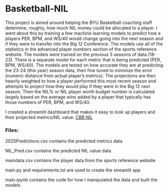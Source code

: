 # Basketball-NIL

This project is aimed around helping the BYU Basketball coaching staff determine, roughly, how much NIL money could be allocated to a player. I went about this by training a few machine learning models to predict how a players PER, BPM, and WS/40 would change going into the next season and if they were to transfer into the Big 12 Conference. The models use all of the statistics in the advanced player numbers section of the sports reference website. The models were trained on the previous 5 seasons of data (18-23). There is a separate model for each metric that is being predicted (PER, BPM, WS/40). The models are tested on how accurate they are at predicting the 23-24 (this year) season data, then fine tuned to minimize the error (numeric distance from actual player’s metrics). The projections are then heavily weighted to how a player performed this most recent season and attempts to project how they would play if they were in the Big 12 next season. Then the NIL% or NIL player worth budget number is calculated largely based on the average wins added by a player that typically has those numbers of PER, BPM, and WS/40.

I created a streamlit dashboard that makes it easy to look up players and their projected metrics/NIL value: [CBB NIL](https://byubasketballnil.streamlit.app)

### Files:

2025Predictions.csv contains the predicted metrics data

NIL_Pred.csv contains the predicted NIL value data

maindata.csv contains the player data from the sports reference website

main.py and requirements.txt are used to create the streamlit app

main.ipynb contains the code for how I manipulated the data and built the models
